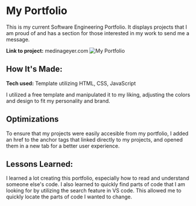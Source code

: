 # My Portfolio
This is my current Software Engineering Portfolio. It displays projects that I am proud of and has a section for those interested in my work to send me a message. 

**Link to project:** medinageyer.com
![My Portfolio](https://github.com/user-attachments/assets/d034a54d-5201-4481-978d-8592d3fa3907)

## How It's Made:

**Tech used:** Template utilizing HTML, CSS, JavaScript 

I utilized a free template and manipulated it to my liking, adjusting the colors and design to fit my personality and brand. 

## Optimizations

To ensure that my projects were easily accesible from my portfolio, I added an href to the anchor tags that linked directly to my projects, and opened them in a new tab for a better user experience. 

## Lessons Learned:

I learned a lot creating this portfolio, especially how to read and understand someone else's code. I also learned to quickly find parts of code that I am looking for by utilizing the search feature in VS code. This allowed me to quickly locate the parts of code I wanted to change. 
